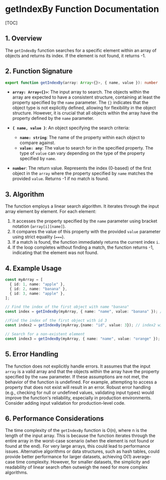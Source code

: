 # getIndexBy Function Documentation

[TOC]

## 1. Overview

The `getIndexBy` function searches for a specific element within an array of objects and returns its index.  If the element is not found, it returns -1.


## 2. Function Signature

```typescript
export function getIndexBy(array: Array<{}>, { name, value }): number 
```

* **`array: Array<{}>`**:  The input array to search.  The objects within the array are expected to have a consistent structure, containing at least the property specified by the `name` parameter.  The `{}` indicates that the object type is not explicitly defined, allowing for flexibility in the object structure.  However, it is crucial that all objects within the array have the property defined by the `name` parameter.

* **`{ name, value }`**: An object specifying the search criteria:
    * **`name: string`**: The name of the property within each object to compare against.
    * **`value: any`**: The value to search for in the specified property.  The type of `value` can vary depending on the type of the property specified by `name`.

* **`number`**: The return value. Represents the index (0-based) of the first object in the `array` where the property specified by `name` matches the provided `value`. Returns -1 if no match is found.


## 3. Algorithm

The function employs a linear search algorithm. It iterates through the input array element by element.  For each element:

1. It accesses the property specified by the `name` parameter using bracket notation (`array[i][name]`).
2. It compares the value of this property with the provided `value` parameter using strict equality (`===`).
3. If a match is found, the function immediately returns the current index `i`.
4. If the loop completes without finding a match, the function returns -1, indicating that the element was not found.


## 4. Example Usage

```typescript
const myArray = [
  { id: 1, name: "apple" },
  { id: 2, name: "banana" },
  { id: 3, name: "apple" },
];

// Find the index of the first object with name "banana"
const index = getIndexBy(myArray, { name: "name", value: "banana" }); // index will be 1

//Find the index of the first object with id 3
const index2 = getIndexBy(myArray,{name: "id", value: 3}); // index2 will be 2

// Search for a non-existent element
const index3 = getIndexBy(myArray, { name: "name", value: "orange" }); // index3 will be -1

```

## 5. Error Handling

The function does not explicitly handle errors.  It assumes that the input `array` is a valid array and that the objects within the array have the property specified by the `name` parameter.  If these assumptions are not met, the behavior of the function is undefined.  For example, attempting to access a property that does not exist will result in an error.  Robust error handling (e.g., checking for null or undefined values, validating input types) would improve the function's reliability, especially in production environments.  Consider adding input validation for production-level code.

## 6. Performance Considerations

The time complexity of the `getIndexBy` function is O(n), where n is the length of the input array.  This is because the function iterates through the entire array in the worst-case scenario (when the element is not found or found at the end).  For very large arrays, this could lead to performance issues.  Alternative algorithms or data structures, such as hash tables, could provide better performance for larger datasets, achieving O(1) average-case time complexity. However, for smaller datasets, the simplicity and readability of linear search often outweigh the need for more complex algorithms.
